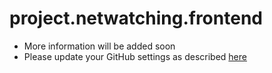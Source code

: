 # project.netwatching.frontend  
- More information will be added soon  
- Please update your GitHub settings as described [here](https://github.com/netwatching/template.docker/blob/main/README.md) 
